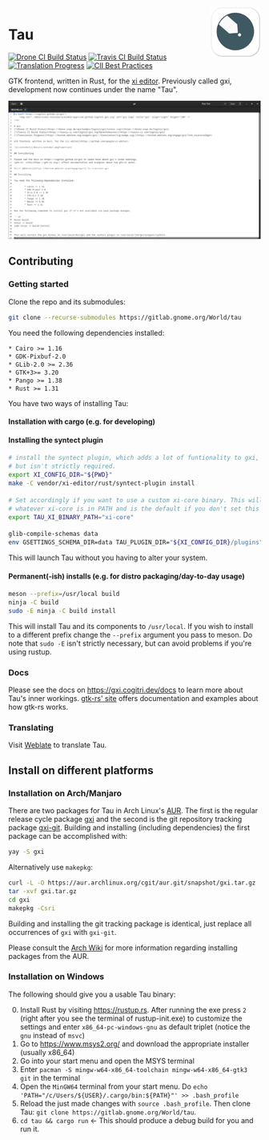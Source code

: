 <a href="https://gitlab.gnome.org/World/tau">
    <img src="./data/icons//hicolor/scalable/apps/org.gnome.Tau.svg" alt="gxi logo" title="gxi" align="right" height="100" />
</a>

# Tau
[![Drone CI Build Status](https://drone.exqa.de/api/badges/Cogitri/Tau/status.svg)](https://drone.exqa.de/Cogitri/Tau)
[![Travis CI Build Status](https://travis-ci.com/Cogitri/Tau.svg?branch=master)](https://travis-ci.com/Cogitri/Tau)
[![Translation Progress](https://hosted.weblate.org/widgets/Tau/-/translation/svg-badge.svg)](https://hosted.weblate.org/engage/Tau/?utm_source=widget)
[![CII Best Practices](https://bestpractices.coreinfrastructure.org/projects/2711/badge)](https://bestpractices.coreinfrastructure.org/projects/2711)

GTK frontend, written in Rust, for the [xi editor](https://github.com/google/xi-editor).
Previously called gxi, development now continues under the name "Tau".

![screenshot](/data/screenshot.png?raw=true)

## Contributing

### Getting started

Clone the repo and its submodules:

```sh
git clone --recurse-submodules https://gitlab.gnome.org/World/tau
```

You need the following dependencies installed:

	* Cairo >= 1.16
	* GDK-Pixbuf-2.0
	* GLib-2.0 >= 2.36
	* GTK+3>= 3.20
	* Pango >= 1.38
	* Rust >= 1.31

You have two ways of installing Tau:


#### Installation with cargo (e.g. for developing)

#### Installing the syntect plugin

```sh
# install the syntect plugin, which adds a lot of funtionality to gxi,
# but isn't strictly required.
export XI_CONFIG_DIR="${PWD}"
make -C vendor/xi-editor/rust/syntect-plugin install

# Set accordingly if you want to use a custom xi-core binary. This will use
# whatever xi-core is in PATH and is the default if you don't set this env var.
export TAU_XI_BINARY_PATH="xi-core"

glib-compile-schemas data
env GSETTINGS_SCHEMA_DIR=data TAU_PLUGIN_DIR="${XI_CONFIG_DIR}/plugins" cargo run
```

This will launch Tau without you having to alter your system.

#### Permanent(-ish) installs (e.g. for distro packaging/day-to-day usage)


```sh
meson --prefix=/usr/local build
ninja -C build
sudo -E ninja -C build install
```

This will install Tau and its components to `/usr/local`. If you wish to install to a different prefix change the `--prefix`
argument you pass to meson. Do note that `sudo -E` isn't strictly necessary, but can avoid problems if you're using rustup.

### Docs

Please see the docs on https://gxi.cogitri.dev/docs to learn more about Tau's inner workings.
[gtk-rs' site](https://gtk-rs.org/) offers documentation and examples about how gtk-rs works.

### Translating

Visit [Weblate](https://hosted.weblate.org/engage/Tau/) to translate Tau.

## Install on different platforms

### Installation on Arch/Manjaro

There are two packages for Tau in Arch Linux's
[AUR](https://aur.archlinux.org/). The first is the regular release cycle
package [gxi](https://aur.archlinux.org/packages/gxi/) and the second is the git
repository tracking package
[gxi-git](https://aur.archlinux.org/packages/gxi-git/). Building and installing
(including dependencies) the first package can be accomplished with:

```sh
yay -S gxi
```

Alternatively use `makepkg`:

```sh
curl -L -O https://aur.archlinux.org/cgit/aur.git/snapshot/gxi.tar.gz
tar -xvf gxi.tar.gz
cd gxi
makepkg -Csri
```

Building and installing the git tracking package is identical, just replace all occurrences of
`gxi` with `gxi-git`.

Please consult the [Arch Wiki](https://wiki.archlinux.org/index.php/Arch_User_Repository#Installing_packages)
for more information regarding installing packages from the AUR.

### Installation on Windows

The following should give you a usable Tau binary:

0) Install Rust by visiting https://rustup.rs. After running the exe press `2` (right after you see the terminal of rustup-init.exe) to customize the settings and enter `x86_64-pc-windows-gnu` as default triplet (notice the `gnu` instead of `msvc`)
1) Go to https://www.msys2.org/ and download the appropriate installer (usually x86_64)
2) Go into your start menu and open the MSYS terminal
3) Enter `pacman -S mingw-w64-x86_64-toolchain mingw-w64-x86_64-gtk3 git` in the terminal
4) Open the `MinGW64` terminal from your start menu. Do `echo 'PATH="/c/Users/${USER}/.cargo/bin:${PATH}"' >> .bash_profile`
5) Reload the just made changes with `source .bash_profile`. Then clone Tau: `git clone https://gitlab.gnome.org/World/tau`.
6) `cd tau && cargo run` <- This should produce a debug build for you and run it.
